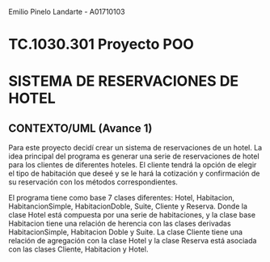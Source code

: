 Emilio Pinelo Landarte - A01710103
# TC.1030.301 Proyecto POO 
# SISTEMA DE RESERVACIONES DE HOTEL

## CONTEXTO/UML (Avance 1)
Para este proyecto decidí crear un sistema de reservaciones de un hotel. La idea principal del programa es generar una serie de reservaciones de hotel para los clientes de diferentes hoteles. El cliente tendrá la opción de elegir el tipo de habitación que deseé y se le hará la cotización y confirmación de su reservación con los métodos correspondientes. 

El programa tiene como base 7 clases diferentes: Hotel, Habitacion, HabitancionSimple, HabitacionDoble, Suite, Cliente y Reserva. Donde la clase Hotel está compuesta por una serie de habitaciones, y la clase base Habitacion tiene una relación de herencia con las clases derivadas HabitacionSimple, Habitacion Doble y Suite. La clase Cliente tiene una relación de agregación con la clase Hotel y la clase Reserva está asociada con las clases Cliente, Habitacion y Hotel. 
